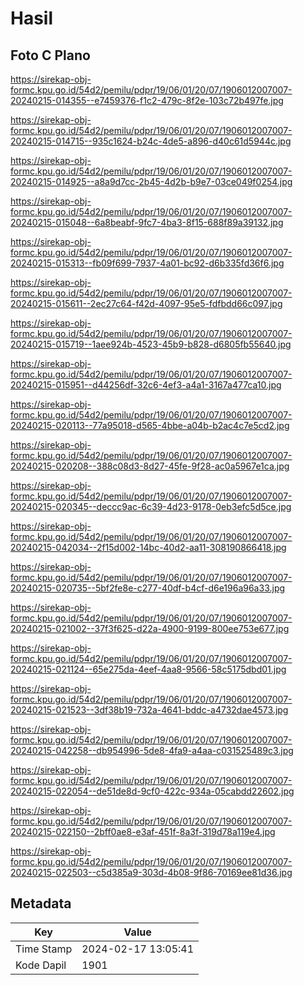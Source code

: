 # Hasil

## Foto C Plano

https://sirekap-obj-formc.kpu.go.id/54d2/pemilu/pdpr/19/06/01/20/07/1906012007007-20240215-014355--e7459376-f1c2-479c-8f2e-103c72b497fe.jpg

https://sirekap-obj-formc.kpu.go.id/54d2/pemilu/pdpr/19/06/01/20/07/1906012007007-20240215-014715--935c1624-b24c-4de5-a896-d40c61d5944c.jpg

https://sirekap-obj-formc.kpu.go.id/54d2/pemilu/pdpr/19/06/01/20/07/1906012007007-20240215-014925--a8a9d7cc-2b45-4d2b-b9e7-03ce049f0254.jpg

https://sirekap-obj-formc.kpu.go.id/54d2/pemilu/pdpr/19/06/01/20/07/1906012007007-20240215-015048--6a8beabf-9fc7-4ba3-8f15-688f89a39132.jpg

https://sirekap-obj-formc.kpu.go.id/54d2/pemilu/pdpr/19/06/01/20/07/1906012007007-20240215-015313--fb09f699-7937-4a01-bc92-d6b335fd36f6.jpg

https://sirekap-obj-formc.kpu.go.id/54d2/pemilu/pdpr/19/06/01/20/07/1906012007007-20240215-015611--2ec27c64-f42d-4097-95e5-fdfbdd66c097.jpg

https://sirekap-obj-formc.kpu.go.id/54d2/pemilu/pdpr/19/06/01/20/07/1906012007007-20240215-015719--1aee924b-4523-45b9-b828-d6805fb55640.jpg

https://sirekap-obj-formc.kpu.go.id/54d2/pemilu/pdpr/19/06/01/20/07/1906012007007-20240215-015951--d44256df-32c6-4ef3-a4a1-3167a477ca10.jpg

https://sirekap-obj-formc.kpu.go.id/54d2/pemilu/pdpr/19/06/01/20/07/1906012007007-20240215-020113--77a95018-d565-4bbe-a04b-b2ac4c7e5cd2.jpg

https://sirekap-obj-formc.kpu.go.id/54d2/pemilu/pdpr/19/06/01/20/07/1906012007007-20240215-020208--388c08d3-8d27-45fe-9f28-ac0a5967e1ca.jpg

https://sirekap-obj-formc.kpu.go.id/54d2/pemilu/pdpr/19/06/01/20/07/1906012007007-20240215-020345--deccc9ac-6c39-4d23-9178-0eb3efc5d5ce.jpg

https://sirekap-obj-formc.kpu.go.id/54d2/pemilu/pdpr/19/06/01/20/07/1906012007007-20240215-042034--2f15d002-14bc-40d2-aa11-308190866418.jpg

https://sirekap-obj-formc.kpu.go.id/54d2/pemilu/pdpr/19/06/01/20/07/1906012007007-20240215-020735--5bf2fe8e-c277-40df-b4cf-d6e196a96a33.jpg

https://sirekap-obj-formc.kpu.go.id/54d2/pemilu/pdpr/19/06/01/20/07/1906012007007-20240215-021002--37f3f625-d22a-4900-9199-800ee753e677.jpg

https://sirekap-obj-formc.kpu.go.id/54d2/pemilu/pdpr/19/06/01/20/07/1906012007007-20240215-021124--65e275da-4eef-4aa8-9566-58c5175dbd01.jpg

https://sirekap-obj-formc.kpu.go.id/54d2/pemilu/pdpr/19/06/01/20/07/1906012007007-20240215-021523--3df38b19-732a-4641-bddc-a4732dae4573.jpg

https://sirekap-obj-formc.kpu.go.id/54d2/pemilu/pdpr/19/06/01/20/07/1906012007007-20240215-042258--db954996-5de8-4fa9-a4aa-c031525489c3.jpg

https://sirekap-obj-formc.kpu.go.id/54d2/pemilu/pdpr/19/06/01/20/07/1906012007007-20240215-022054--de51de8d-9cf0-422c-934a-05cabdd22602.jpg

https://sirekap-obj-formc.kpu.go.id/54d2/pemilu/pdpr/19/06/01/20/07/1906012007007-20240215-022150--2bff0ae8-e3af-451f-8a3f-319d78a119e4.jpg

https://sirekap-obj-formc.kpu.go.id/54d2/pemilu/pdpr/19/06/01/20/07/1906012007007-20240215-022503--c5d385a9-303d-4b08-9f86-70169ee81d36.jpg


## Metadata

| Key        | Value               |
| ---------- | ------------------- |
| Time Stamp | 2024-02-17 13:05:41 |
| Kode Dapil | 1901                |



